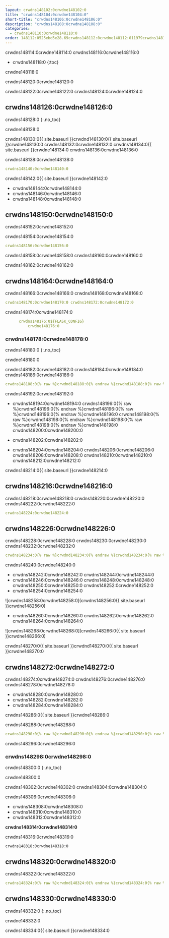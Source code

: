 ```yaml
---
layout: crwdns148102:0crwdne148102:0
title: "crwdns148104:0crwdne148104:0"
short-title: "crwdns148106:0crwdne148106:0"
description: "crwdns148108:0crwdne148108:0"
categories:
  - crwdns148110:0crwdne148110:0
order: 148112:0525ebd5e28.69crwdns148112:0crwdne148112:011979crwdns148112:0crwdne148112:0
---
```

crwdns148114:0crwdne148114:0 crwdns148116:0crwdne148116:0

- crwdns148118:0
{:toc}

crwdne148118:0

crwdns148120:0crwdne148120:0

crwdns148122:0crwdne148122:0 crwdns148124:0crwdne148124:0

## crwdns148126:0crwdne148126:0

crwdns148128:0 
{:.no_toc}

crwdne148128:0

crwdns148130:0{{ site.baseurl }}crwdnd148130:0{{ site.baseurl }}crwdne148130:0 crwdns148132:0crwdne148132:0 crwdns148134:0{{ site.baseurl }}crwdne148134:0 crwdns148136:0crwdne148136:0

crwdns148138:0crwdne148138:0

```yaml
crwdns148140:0crwdne148140:0
```

crwdns148142:0{{ site.baseurl }}crwdne148142:0

- crwdns148144:0crwdne148144:0
- crwdns148146:0crwdne148146:0 
- crwdns148148:0crwdne148148:0

## crwdns148150:0crwdne148150:0

crwdns148152:0crwdne148152:0

crwdns148154:0crwdne148154:0

```yaml
crwdns148156:0crwdne148156:0
```

crwdns148158:0crwdne148158:0 crwdns148160:0crwdne148160:0

crwdns148162:0crwdne148162:0

## crwdns148164:0crwdne148164:0

crwdns148166:0crwdne148166:0 crwdns148168:0crwdne148168:0

```yaml
crwdns148170:0crwdne148170:0 crwdns148172:0crwdne148172:0
```

crwdns148174:0crwdne148174:0

```yaml
      crwdns148176:0${FLASK_CONFIG}
          crwdne148176:0
```

### crwdns148178:0crwdne148178:0

crwdns148180:0
{:.no_toc}

crwdne148180:0

crwdns148182:0crwdne148182:0 crwdns148184:0crwdne148184:0 crwdns148186:0crwdne148186:0

```yaml
crwdns148188:0{% raw %}crwdnd148188:0{% endraw %}crwdnd148188:0{% raw %}crwdnd148188:0{% endraw %}crwdnd148188:0{% raw %}crwdnd148188:0{% endraw %}crwdnd148188:0{% raw %}crwdnd148188:0{% endraw %}crwdne148188:0 crwdns148190:0{% raw %}crwdnd148190:0{% endraw %}crwdnd148190:0{% raw %}crwdnd148190:0{% endraw %}crwdnd148190:0{% raw %}crwdnd148190:0{% endraw %}crwdnd148190:0{% raw %}crwdnd148190:0{% endraw %}crwdne148190:0
```

crwdns148192:0crwdne148192:0

- crwdns148194:0crwdne148194:0 crwdns148196:0{% raw %}crwdnd148196:0{% endraw %}crwdnd148196:0{% raw %}crwdnd148196:0{% endraw %}crwdne148196:0 crwdns148198:0{% raw %}crwdnd148198:0{% endraw %}crwdnd148198:0{% raw %}crwdnd148198:0{% endraw %}crwdne148198:0 crwdns148200:0crwdne148200:0

- crwdns148202:0crwdne148202:0

- crwdns148204:0crwdne148204:0 crwdns148206:0crwdne148206:0 crwdns148208:0crwdne148208:0 crwdns148210:0crwdne148210:0 crwdns148212:0crwdne148212:0

crwdns148214:0{{ site.baseurl }}crwdne148214:0

## crwdns148216:0crwdne148216:0

crwdns148218:0crwdne148218:0 crwdns148220:0crwdne148220:0 crwdns148222:0crwdne148222:0

```yaml
crwdns148224:0crwdne148224:0
```

## crwdns148226:0crwdne148226:0

crwdns148228:0crwdne148228:0 crwdns148230:0crwdne148230:0 crwdns148232:0crwdne148232:0

```yaml
crwdns148234:0{% raw %}crwdnd148234:0{% endraw %}crwdnd148234:0{% raw %}crwdnd148234:0{% endraw %}crwdnd148234:0{% raw %}crwdnd148234:0{% endraw %}crwdnd148234:0{% raw %}crwdnd148234:0{% endraw %}crwdne148234:0 crwdns148236:0{% raw %}crwdnd148236:0{% endraw %}crwdnd148236:0{% raw %}crwdnd148236:0{% endraw %}crwdnd148236:0{% raw %}crwdnd148236:0{% endraw %}crwdnd148236:0{% raw %}crwdnd148236:0{% endraw %}crwdne148236:0 crwdns148238:0crwdne148238:0
```

crwdns148240:0crwdne148240:0

- crwdns148242:0crwdne148242:0 crwdns148244:0crwdne148244:0 
- crwdns148246:0crwdne148246:0 crwdns148248:0crwdne148248:0 crwdns148250:0crwdne148250:0 crwdns148252:0crwdne148252:0
- crwdns148254:0crwdne148254:0

![crwdns148258:0crwdne148258:0](crwdns148256:0{{ site.baseurl }}crwdne148256:0)

- crwdns148260:0crwdne148260:0 crwdns148262:0crwdne148262:0 crwdns148264:0crwdne148264:0

![crwdns148268:0crwdne148268:0](crwdns148266:0{{ site.baseurl }}crwdne148266:0)

crwdns148270:0{{ site.baseurl }}crwdnd148270:0{{ site.baseurl }}crwdne148270:0

## crwdns148272:0crwdne148272:0

crwdns148274:0crwdne148274:0 crwdns148276:0crwdne148276:0 crwdns148278:0crwdne148278:0

- crwdns148280:0crwdne148280:0
- crwdns148282:0crwdne148282:0
- crwdns148284:0crwdne148284:0

crwdns148286:0{{ site.baseurl }}crwdne148286:0

crwdns148288:0crwdne148288:0

```yaml
crwdns148290:0{% raw %}crwdnd148290:0{% endraw %}crwdnd148290:0{% raw %}crwdnd148290:0{% endraw %}crwdnd148290:0{% raw %}crwdnd148290:0{% endraw %}crwdnd148290:0{% raw %}crwdnd148290:0{% endraw %}crwdne148290:0 crwdns148292:0{% raw %}crwdnd148292:0{% endraw %}crwdnd148292:0{% raw %}crwdnd148292:0{% endraw %}crwdnd148292:0{% raw %}crwdnd148292:0{% endraw %}crwdnd148292:0{% raw %}crwdnd148292:0{% endraw %}crwdne148292:0 crwdns148294:0$HEROKU_API_KEYcrwdnd148294:0$HEROKU_APP_NAMEcrwdne148294:0
```

crwdns148296:0crwdne148296:0

### crwdns148298:0crwdne148298:0

crwdns148300:0
{:.no_toc}

crwdne148300:0

crwdns148302:0crwdne148302:0 crwdns148304:0crwdne148304:0

crwdns148306:0crwdne148306:0

- crwdns148308:0crwdne148308:0
- crwdns148310:0crwdne148310:0
- crwdns148312:0crwdne148312:0

**crwdns148314:0crwdne148314:0**

crwdns148316:0crwdne148316:0

    crwdns148318:0crwdne148318:0
    

## crwdns148320:0crwdne148320:0

crwdns148322:0crwdne148322:0

```yaml
crwdns148324:0{% raw %}crwdnd148324:0{% endraw %}crwdnd148324:0{% raw %}crwdnd148324:0{% endraw %}crwdnd148324:0{% raw %}crwdnd148324:0{% endraw %}crwdnd148324:0{% raw %}crwdnd148324:0{% endraw %}crwdne148324:0 crwdns148326:0{% raw %}crwdnd148326:0{% endraw %}crwdnd148326:0{% raw %}crwdnd148326:0{% endraw %}crwdnd148326:0{% raw %}crwdnd148326:0{% endraw %}crwdnd148326:0{% raw %}crwdnd148326:0{% endraw %}crwdne148326:0 crwdns148328:0$HEROKU_API_KEYcrwdnd148328:0$HEROKU_APP_NAMEcrwdne148328:0
```

## crwdns148330:0crwdne148330:0

crwdns148332:0
{:.no_toc}

crwdne148332:0

crwdns148334:0{{ site.baseurl }}crwdne148334:0
